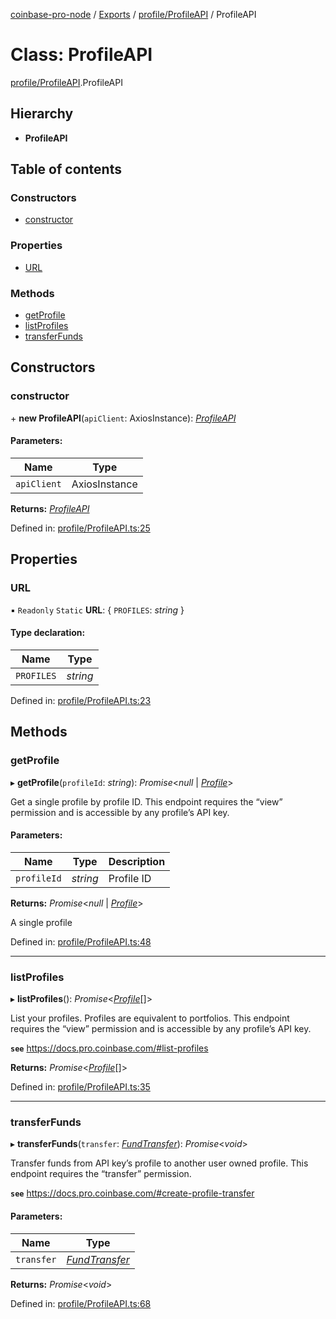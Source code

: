 [coinbase-pro-node](../../README.md) / [Exports](../../modules.md) / [profile/ProfileAPI](../../modules/profile_profileapi.md) / ProfileAPI

# Class: ProfileAPI

[profile/ProfileAPI](../../modules/profile_profileapi.md).ProfileAPI

## Hierarchy

- **ProfileAPI**

## Table of contents

### Constructors

- [constructor](profileapi.profileapi.md#constructor)

### Properties

- [URL](profileapi.profileapi.md#url)

### Methods

- [getProfile](profileapi.profileapi.md#getprofile)
- [listProfiles](profileapi.profileapi.md#listprofiles)
- [transferFunds](profileapi.profileapi.md#transferfunds)

## Constructors

### constructor

\+ **new ProfileAPI**(`apiClient`: AxiosInstance): [_ProfileAPI_](profileapi.profileapi.md)

#### Parameters:

| Name        | Type          |
| ----------- | ------------- |
| `apiClient` | AxiosInstance |

**Returns:** [_ProfileAPI_](profileapi.profileapi.md)

Defined in: [profile/ProfileAPI.ts:25](https://github.com/bennycode/coinbase-pro-node/blob/7d07dce/src/profile/ProfileAPI.ts#L25)

## Properties

### URL

▪ `Readonly` `Static` **URL**: { `PROFILES`: _string_ }

#### Type declaration:

| Name       | Type     |
| ---------- | -------- |
| `PROFILES` | _string_ |

Defined in: [profile/ProfileAPI.ts:23](https://github.com/bennycode/coinbase-pro-node/blob/7d07dce/src/profile/ProfileAPI.ts#L23)

## Methods

### getProfile

▸ **getProfile**(`profileId`: _string_): _Promise_<_null_ \| [_Profile_](../../interfaces/profile/profileapi.profile.md)\>

Get a single profile by profile ID. This endpoint requires the “view” permission and is accessible by any profile’s API key.

#### Parameters:

| Name        | Type     | Description |
| ----------- | -------- | ----------- |
| `profileId` | _string_ | Profile ID  |

**Returns:** _Promise_<_null_ \| [_Profile_](../../interfaces/profile/profileapi.profile.md)\>

A single profile

Defined in: [profile/ProfileAPI.ts:48](https://github.com/bennycode/coinbase-pro-node/blob/7d07dce/src/profile/ProfileAPI.ts#L48)

---

### listProfiles

▸ **listProfiles**(): _Promise_<[_Profile_](../../interfaces/profile/profileapi.profile.md)[]\>

List your profiles. Profiles are equivalent to portfolios. This endpoint requires the “view” permission and is accessible by any profile’s API key.

**`see`** https://docs.pro.coinbase.com/#list-profiles

**Returns:** _Promise_<[_Profile_](../../interfaces/profile/profileapi.profile.md)[]\>

Defined in: [profile/ProfileAPI.ts:35](https://github.com/bennycode/coinbase-pro-node/blob/7d07dce/src/profile/ProfileAPI.ts#L35)

---

### transferFunds

▸ **transferFunds**(`transfer`: [_FundTransfer_](../../interfaces/profile/profileapi.fundtransfer.md)): _Promise_<_void_\>

Transfer funds from API key’s profile to another user owned profile. This endpoint requires the “transfer” permission.

**`see`** https://docs.pro.coinbase.com/#create-profile-transfer

#### Parameters:

| Name       | Type                                                                  |
| ---------- | --------------------------------------------------------------------- |
| `transfer` | [_FundTransfer_](../../interfaces/profile/profileapi.fundtransfer.md) |

**Returns:** _Promise_<_void_\>

Defined in: [profile/ProfileAPI.ts:68](https://github.com/bennycode/coinbase-pro-node/blob/7d07dce/src/profile/ProfileAPI.ts#L68)
